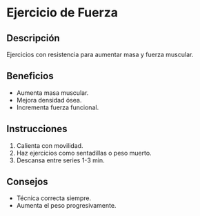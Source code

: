 # Ejercicio de Fuerza

## Descripción
Ejercicios con resistencia para aumentar masa y fuerza muscular.

## Beneficios
- Aumenta masa muscular.
- Mejora densidad ósea.
- Incrementa fuerza funcional.

## Instrucciones
1. Calienta con movilidad.
2. Haz ejercicios como sentadillas o peso muerto.
3. Descansa entre series 1-3 min.

## Consejos
- Técnica correcta siempre.
- Aumenta el peso progresivamente.
